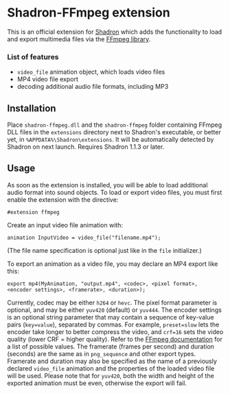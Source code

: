 
# Shadron-FFmpeg extension

This is an official extension for [Shadron](http://www.shadron.info/)
which adds the functionality to load and export multimedia files via
the [FFmpeg library](https://ffmpeg.org/).

### List of features
 - `video_file` animation object, which loads video files
 - MP4 video file export
 - decoding additional audio file formats, including MP3

## Installation

Place `shadron-ffmpeg.dll` and the `shadron-ffmpeg` folder containing FFmpeg DLL files
in the `extensions` directory next to Shadron's executable, or better yet,
in `%APPDATA%\Shadron\extensions`. It will be automatically detected by Shadron on next launch.
Requires Shadron 1.1.3 or later.

## Usage

As soon as the extension is installed, you will be able to load additional
audio format into sound objects.
To load or export video files, you must first enable the extension with the directive:

    #extension ffmpeg

Create an input video file animation with:

    animation InputVideo = video_file("filename.mp4");

(The file name specification is optional just like in the `file` initializer.)

To export an animation as a video file, you may declare an MP4 export like this:

    export mp4(MyAnimation, "output.mp4", <codec>, <pixel format>, <encoder settings>, <framerate>, <duration>);

Currently, codec may be either `h264` or `hevc`.
The pixel format parameter is optional, and may be either `yuv420` (default) or `yuv444`.
The encoder settings is an optional string parameter that may contain
a sequence of key-value pairs (`key=value`), separated by commas.
For example, `preset=slow` lets the encoder take longer to better compress the video,
and `crf=16` sets the video quality (lower CRF = higher quality).
Refer to the [FFmpeg documentation](https://trac.ffmpeg.org/wiki/Encode/H.264)
for a list of possible values. The framerate (frames per second) and duration (seconds)
are the same as in `png_sequence` and other export types.
Framerate and duration may also be specified as the name of a previously declared `video_file`
animation and the properties of the loaded video file will be used.
Please note that for `yuv420`, both the width and height of the exported animation must be even,
otherwise the export will fail.
